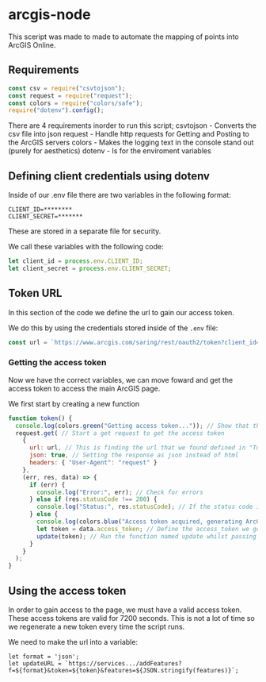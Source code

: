 # arcgis-node

This sceript was made to made to automate the mapping of points into ArcGIS Online.

## Requirements

```js
const csv = require("csvtojson");
const request = require("request");
const colors = require("colors/safe");
require("dotenv").config();
```

There are 4 requirements inorder to run this script;
csvtojson - Converts the csv file into json
request - Handle http requests for Getting and Posting to the ArcGIS servers
colors - Makes the logging text in the console stand out (purely for aesthetics)
dotenv - Is for the enviroment variables 

## Defining client credentials using dotenv

Inside of our .env file there are two variables in the following format:
```
CLIENT_ID=********
CLIENT_SECRET=*******
```
These are stored in a separate file for security.

We call these variables with the following code:

```js
let client_id = process.env.CLIENT_ID;
let client_secret = process.env.CLIENT_SECRET;
```

## Token URL

In this section of the code we define the url to gain our access token.

We do this by using the credentials stored inside of the `.env` file:
```js
const url = `https://www.arcgis.com/saring/rest/oauth2/token?client_id=${client_id}&${client_secret}&grant_type=client_credentials`
```

### Getting the access token

Now we have the correct variables, we can move foward and get the access token to access the main ArcGIS page.

We first start by creating a new function
```js
function token() {
  console.log(colors.green("Getting access token...")); // Show that the script is doing something and isn't stuck
  request.get( // Start a get request to get the access token
    {
      url: url, // This is finding the url that we found defined in "Token URL"
      json: true, // Setting the response as json instead of html
      headers: { "User-Agent": "request" }
    },
    (err, res, data) => {
      if (err) {
        console.log("Error:", err); // Check for errors
      } else if (res.statusCode !== 200) {
        console.log("Status:", res.statusCode); // If the status code is **not** 200 run this
      } else {
        console.log(colors.blue("Access token acquired, generating ArcGIS url...")); // Let the user know that the script is generating the correct url
        let token = data.access_token; // Define the access_token we got from the get request as "token"
        update(token); // Run the function named update whilst passing in the token variable 
      }
    }
  );
}
  ```
  
## Using the access token

In order to gain access to the page, we must have a valid access token. These access tokens are valid for 7200 seconds. This is not a lot of time so we regenerate a new token every time the script runs.

We need to make the url into a variable:
```
let format = 'json';
let updateURL = `https://services.../addFeatures?f=${format}&token=${token}&features=${JSON.stringify(features)}`;
```



